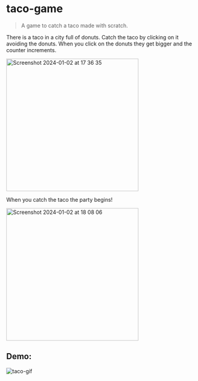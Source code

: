 # taco-game

> A game to catch a taco made with scratch.

There is a taco in a city full of donuts. Catch the taco by clicking on it avoiding the donuts. When you click on the donuts they get bigger and the counter increments.

<img width="350" alt="Screenshot 2024-01-02 at 17 36 35" src="https://github.com/cmartinezal/taco-game/assets/84383847/2118b605-d5c3-4a4e-ab1a-dc8716ebea30">

When you catch the taco the party begins!

<img width="350" alt="Screenshot 2024-01-02 at 18 08 06" src="https://github.com/cmartinezal/taco-game/assets/84383847/f91e2c24-a103-403a-8cdb-82601d2367f1">




## Demo:

![taco-gif](https://github.com/cmartinezal/taco-game/assets/84383847/03bde7db-79bf-48bc-9fff-0590ff51398d)
